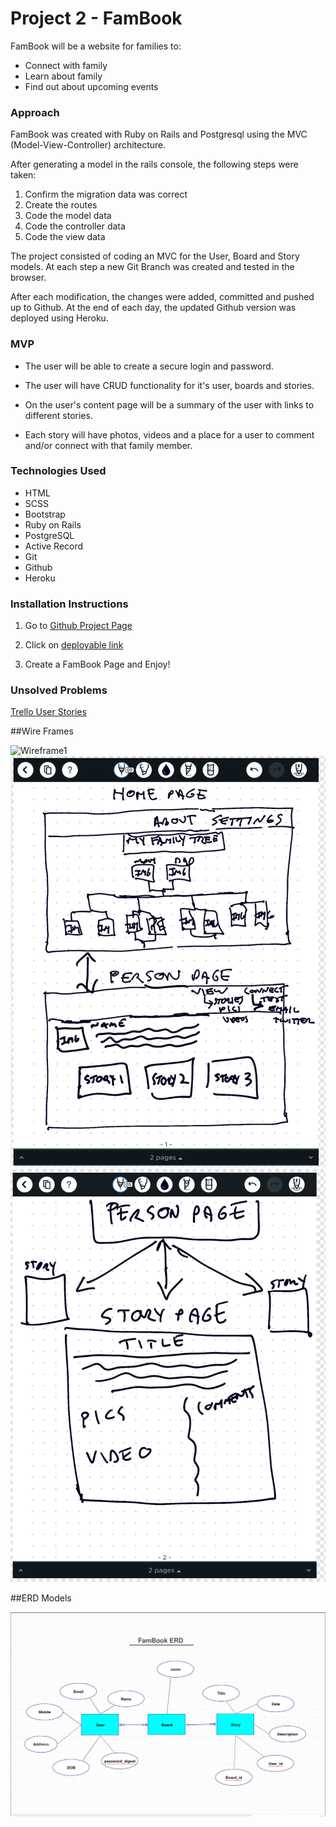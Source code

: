 # Project 2 - FamBook

FamBook will be a website for families to:

* Connect with family
* Learn about family
* Find out about upcoming events

### Approach

FamBook was created with Ruby on Rails and Postgresql using the MVC (Model-View-Controller) architecture.

After generating a model in the rails console, the following steps were taken:

1. Confirm the migration data was correct
2. Create the routes
3. Code the model data
4. Code the controller data
5. Code the view data

The project consisted of coding an MVC for the User, Board and Story models. At each step a new Git Branch was created and tested in the browser.

After each modification, the changes were added, committed and pushed up to Github.
At the end of each day, the updated Github version was deployed using Heroku.

### MVP

* The user will be able to create a secure login and password.  

* The user will have CRUD functionality for it's user, boards and stories.

* On the user's content page will be a summary of the user with links to different stories.

* Each story will have photos, videos and a place for a user to comment and/or connect with that family member.  

### Technologies Used

- HTML
- SCSS
- Bootstrap
- Ruby on Rails
- PostgreSQL
- Active Record
- Git
- Github
- Heroku

### Installation Instructions

1. Go to [Github Project Page](https://github.com/glowen18/project_2_fambook1)

2. Click on [deployable link](https://fambookapp.herokuapp.com/)

3. Create a FamBook Page and Enjoy!

### Unsolved Problems


[Trello User Stories](https://trello.com/b/059r2syb/project-2-famconnect)

##Wire Frames

![Wireframe1](assets/01_welcome_index.png "Wireframe1")
![Wireframe2](assets/02_home.png "Wireframe2")
![Wireframe3](assets/03_user.png "Wireframe3")

##ERD Models  

![ERD Models](assets/erd_fambook.png)
